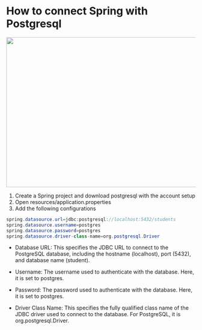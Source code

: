 # How to connect Spring with Postgresql

<div id="header" align="center">

  <img src="https://tse4.mm.bing.net/th?id=OIP.eW2_21gOmCpkeXb7rxTA5gHaDt&pid=Api&P=0&h=220" width="800" height="400">

</div>

1. Create a Spring project and download postgresql with the account setup
1. Open resources/application.properties
2. Add the following configurations

```Java
spring.datasource.url=jdbc:postgresql://localhost:5432/students
spring.datasource.username=postgres
spring.datasource.password=postgres
spring.datasource.driver-class-name=org.postgresql.Driver
```

- Database URL: This specifies the JDBC URL to connect to the PostgreSQL database, including the hostname (localhost), port (5432), and database name (student).

- Username: The username used to authenticate with the database. Here, it is set to postgres.

- Password: The password used to authenticate with the database. Here, it is set to postgres.

- Driver Class Name: This specifies the fully qualified class name of the JDBC driver used to connect to the database. For PostgreSQL, it is org.postgresql.Driver.